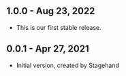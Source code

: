 ## 1.0.0 - Aug 23, 2022

- This is our first stable release.

## 0.0.1 - Apr 27, 2021

- Initial version, created by Stagehand

